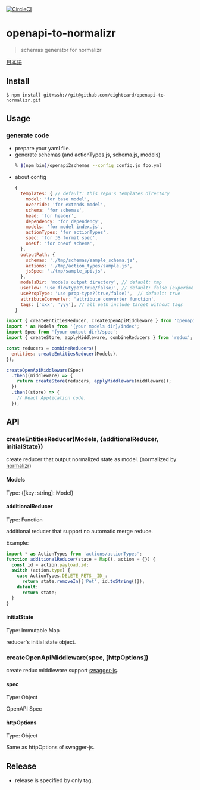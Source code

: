 [![CircleCI](https://circleci.com/gh/eightcard/openapi-to-normalizr.svg?style=svg)](https://circleci.com/gh/eightcard/openapi-to-normalizr)

# openapi-to-normalizr

> schemas generator for normalizr

[日本語](README.ja.md)

## Install

```
$ npm install git+ssh://git@github.com/eightcard/openapi-to-normalizr.git
```

## Usage

### generate code

- prepare your yaml file.
- generate schemas (and actionTypes.js, schema.js, models)
  ```bash
  % $(npm bin)/openapi2schemas --config config.js foo.yml
  ```
- about config
  ```js
  {
    templates: { // default: this repo's templates directory
      model: 'for base model',
      override: 'for extends model',
      schema: 'for schemas',
      head: 'for header',
      dependency: 'for dependency',
      models: 'for model index.js',
      actionTypes: 'for actionTypes',
      spec: 'for JS format spec',
      oneOf: 'for oneof schema',
    },
    outputPath: {
      schemas: './tmp/schemas/sample_schema.js',
      actions: './tmp/action_types/sample.js',
      jsSpec: './tmp/sample_api.js',
    },
    modelsDir: 'models output directory', // default: tmp
    useFlow: 'use flowtype?(true/false)', // default: false (experiment)
    usePropType: 'use prop-type?(true/false)',  // default: true
    attributeConverter: 'attribute converter function',
    tags: ['xxx', 'yyy'], // all path include target without tags
  }
  ```

```js
import { createEntitiesReducer, createOpenApiMiddleware } from 'openapi-to-normalizr';
import * as Models from '{your models dir}/index';
import Spec from '{your output dir}/spec';
import { createStore, applyMiddleware, combineReducers } from 'redux';

const reducers = combineReducers({
  entities: createEntitiesReducer(Models),
});

createOpenApiMiddleware(Spec)
  .then((middleware) => {
    return createStore(reducers, applyMiddleware(middleware));
  })
  .then((store) => {
    // React Application code.
  });
```

## API

### createEntitiesReducer(Models, {additionalReducer, initialState})

create reducer that output normalized state as model. (normalized by [normalizr](https://github.com/paularmstrong/normalizr))

#### Models

Type: {[key: string]: Model}

#### additionalReducer

Type: Function

additional reducer that support no automatic merge reduce.

Example:

```js
import * as ActionTypes from 'actions/actionTypes';
function additionalReducer(state = Map(), action = {}) {
  const id = action.payload.id;
  switch (action.type) {
    case ActionTypes.DELETE_PETS__ID_:
      return state.removeIn(['Pet', id.toString()]);
    default:
      return state;
  }
}
```

#### initialState

Type: Immutable.Map

reducer's initial state object.

### createOpenApiMiddleware(spec, [httpOptions])

create redux middleware support [swagger-js](https://github.com/swagger-api/swagger-js).

#### spec

Type: Object

OpenAPI Spec

#### httpOptions

Type: Object

Same as httpOptions of swagger-js.

## Release

- release is specified by only tag.
